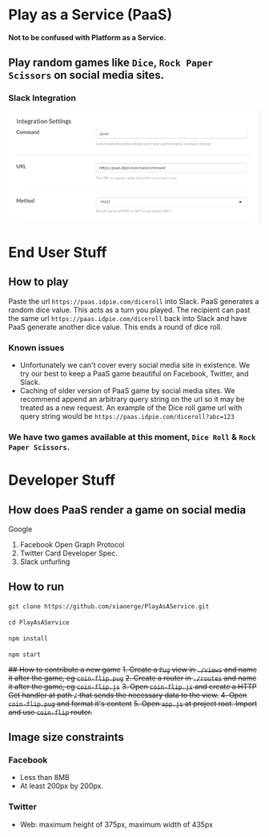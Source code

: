 # Play as a Service (PaaS)
#### Not to be confused with Platform as a Service.

## Play random games like `Dice`, `Rock Paper Scissors` on social media sites.

### Slack Integration
![Slack Integration](https://raw.githubusercontent.com/xiaoerge/PlayAsAService/master/screenshot/paas_slack_command_guide.png)

# End User Stuff
## How to play

Paste the url `https://paas.idpie.com/diceroll` into Slack. PaaS generates a random dice value. 
This acts as a turn you played. The recipient can past the same url `https://paas.idpie.com/diceroll` back into Slack
and have PaaS generate another dice value. This ends a round of dice roll. 

### Known issues
- Unfortunately we can't cover every social media site in existence. 
We try our best to keep a PaaS game beautiful on Facebook, Twitter, and Slack.
- Caching of older version of PaaS game by social media sites. 
We recommend append an arbitrary query string on the url so it may be treated as a new request. 
An example of the Dice roll game url with query string would be `https://paas.idpie.com/diceroll?abc=123`

### We have two games available at this moment, `Dice Roll` & `Rock Paper Scissors`.


# Developer Stuff 

## How does PaaS render a game on social media

Google 

1. Facebook Open Graph Protocol 
2. Twitter Card Developer Spec.
3. Slack unfurling

## How to run
```
git clone https://github.com/xiaoerge/PlayAsAService.git

cd PlayAsAService

npm install

npm start
```

~~## How to contribute a new game~~
~~1. Create a `Pug` view in `./views` and name it after the game, eg `coin-flip.pug`~~
~~2. Create a router in `./routes` and name it after the game, eg `coin-flip.js`~~
~~3. Open `coin-flip.js` and create a HTTP Get handler at path `/` that sends the necessary data to the view.~~
~~4. Open `coin-flip.pug` and format it's content~~
~~5. Open `app.js` at project root. Import and use `coin-flip` router.~~

## Image size constraints

### Facebook
* Less than 8MB
* At least 200px by 200px.

### Twitter
* Web: maximum height of 375px, maximum width of 435px